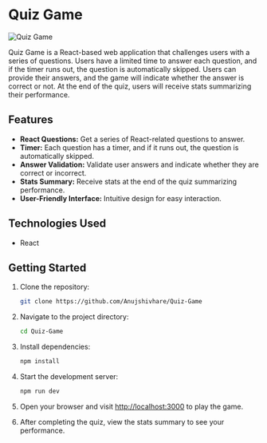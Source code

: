 # Quiz Game

![Quiz Game](https://i.ibb.co/2v1dJkQ/Quiz.png)

Quiz Game is a React-based web application that challenges users with a series of questions. Users have a limited time to answer each question, and if the timer runs out, the question is automatically skipped. Users can provide their answers, and the game will indicate whether the answer is correct or not. At the end of the quiz, users will receive stats summarizing their performance.

## Features

- **React Questions:** Get a series of React-related questions to answer.
- **Timer:** Each question has a timer, and if it runs out, the question is automatically skipped.
- **Answer Validation:** Validate user answers and indicate whether they are correct or incorrect.
- **Stats Summary:** Receive stats at the end of the quiz summarizing performance.
- **User-Friendly Interface:** Intuitive design for easy interaction.

## Technologies Used

- React

## Getting Started

1. Clone the repository:

    ```bash
    git clone https://github.com/Anujshivhare/Quiz-Game
    ```

2. Navigate to the project directory:

    ```bash
    cd Quiz-Game
    ```

3. Install dependencies:

    ```bash
    npm install
    ```

4. Start the development server:

    ```bash
    npm run dev
    ```

5. Open your browser and visit [http://localhost:3000](http://localhost:3000) to play the game.

6. After completing the quiz, view the stats summary to see your performance.

